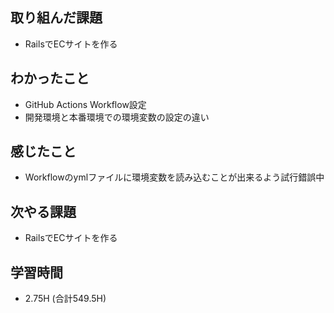 ## 取り組んだ課題
- RailsでECサイトを作る
  
## わかったこと 
- GitHub Actions Workflow設定
- 開発環境と本番環境での環境変数の設定の違い
  
## 感じたこと  
- Workflowのymlファイルに環境変数を読み込むことが出来るよう試行錯誤中

## 次やる課題  
- RailsでECサイトを作る
  
## 学習時間  
- 2.75H (合計549.5H)
